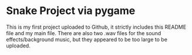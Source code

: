 # Snake Project via pygame
This is my first project uploaded to Github, it strictly includes this README file and my main file. There are also two .wav files for the sound effects/background music, but they appeared to be too large to be uploaded.
